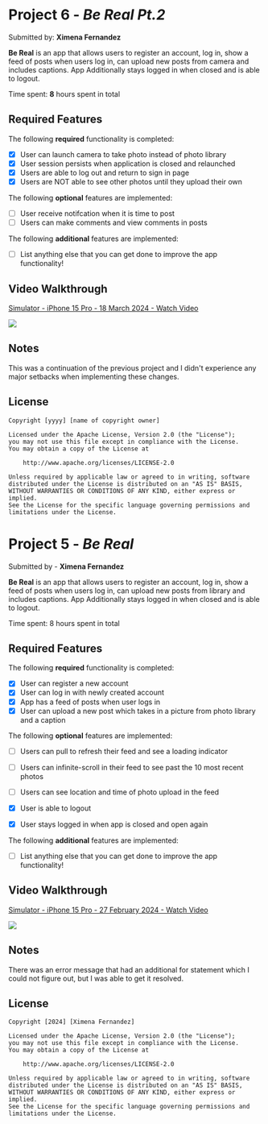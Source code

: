 # Project 6 - *Be Real Pt.2*

Submitted by: **Ximena Fernandez**

**Be Real** is an app that allows users to register an account, log in, show a feed of posts when  users log in, can upload new posts from camera and includes captions. App Additionally stays logged in when closed and is able to logout.

Time spent: **8** hours spent in total

## Required Features

The following **required** functionality is completed:

- [X] User can launch camera to take photo instead of photo library
- [X] User session persists when application is closed and relaunched
- [X] Users are able to log out and return to sign in page
- [X] Users are NOT able to see other photos until they upload their own	
 
The following **optional** features are implemented:

- [ ] User receive notifcation when it is time to post
- [ ] Users can make comments and view comments in posts	

The following **additional** features are implemented:

- [ ] List anything else that you can get done to improve the app functionality!

## Video Walkthrough

<div>
    <a href="https://www.loom.com/share/335928dab5734ccfb4a0a95ba14bcaf3">
      <p>Simulator - iPhone 15 Pro - 18 March 2024 - Watch Video</p>
    </a>
    <a href="https://www.loom.com/share/335928dab5734ccfb4a0a95ba14bcaf3">
      <img style="max-width:300px;" src="https://cdn.loom.com/sessions/thumbnails/335928dab5734ccfb4a0a95ba14bcaf3-with-play.gif">
    </a>
  </div>

## Notes

This was a continuation of the previous project and I didn't experience any major setbacks when implementing these changes.

## License

    Copyright [yyyy] [name of copyright owner]

    Licensed under the Apache License, Version 2.0 (the "License");
    you may not use this file except in compliance with the License.
    You may obtain a copy of the License at

        http://www.apache.org/licenses/LICENSE-2.0

    Unless required by applicable law or agreed to in writing, software
    distributed under the License is distributed on an "AS IS" BASIS,
    WITHOUT WARRANTIES OR CONDITIONS OF ANY KIND, either express or implied.
    See the License for the specific language governing permissions and
    limitations under the License.


# Project 5 - *Be Real*

Submitted by - **Ximena Fernandez**

**Be Real** is an app that allows users to register an account, log in, show a feed of posts when  users log in, can upload new posts from library and includes captions. App Additionally stays logged in when closed and is able to logout.

Time spent: 8 hours spent in total

## Required Features

The following **required** functionality is completed:

- [X] User can register a new account
- [X] User can log in with newly created account
- [X] App has a feed of posts when user logs in
- [X] User can upload a new post which takes in a picture from photo library and a caption	

The following **optional** features are implemented:

- [ ] Users can pull to refresh their feed and see a loading indicator
- [ ] Users can infinite-scroll in their feed to see past the 10 most recent photos
- [ ] Users can see location and time of photo upload in the feed	
- [X] User is able to logout
- [X] User stays logged in when app is closed and open again	


The following **additional** features are implemented:

- [ ] List anything else that you can get done to improve the app functionality!

## Video Walkthrough

<div>
    <a href="https://www.loom.com/share/1a3e4f8e61a84c7a9c0e1f46ea92dd85">
      <p>Simulator - iPhone 15 Pro - 27 February 2024 - Watch Video</p>
    </a>
    <a href="https://www.loom.com/share/1a3e4f8e61a84c7a9c0e1f46ea92dd85">
      <img style="max-width:300px;" src="https://cdn.loom.com/sessions/thumbnails/1a3e4f8e61a84c7a9c0e1f46ea92dd85-with-play.gif">
    </a>
  </div>

## Notes

There was an error message that had an additional for statement which I could not figure out, but I was able to get it resolved.

## License

    Copyright [2024] [Ximena Fernandez]

    Licensed under the Apache License, Version 2.0 (the "License");
    you may not use this file except in compliance with the License.
    You may obtain a copy of the License at

        http://www.apache.org/licenses/LICENSE-2.0

    Unless required by applicable law or agreed to in writing, software
    distributed under the License is distributed on an "AS IS" BASIS,
    WITHOUT WARRANTIES OR CONDITIONS OF ANY KIND, either express or implied.
    See the License for the specific language governing permissions and
    limitations under the License.

